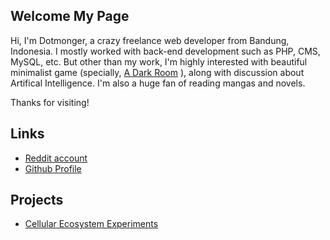 ## Welcome My Page

Hi, I'm Dotmonger, a crazy freelance web developer from Bandung, Indonesia. I mostly worked with back-end development such as PHP, CMS, MySQL, etc. But other than my work, I'm highly interested with beautiful minimalist game (specially, [A Dark Room](http://adarkroom.doublespeakgames.com) ), along with discussion about Artifical Intelligence. I'm also a huge fan of reading mangas and novels.

Thanks for visiting!

## Links
- [Reddit account](https://www.reddit.com/user/dotmonger/)
- [Github Profile](https://github.com/dotmonger)

## Projects
- [Cellular Ecosystem Experiments](https://dotmonger.github.io/cell/)